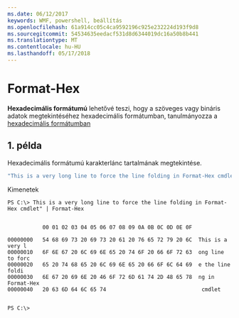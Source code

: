 ```yaml
---
ms.date: 06/12/2017
keywords: WMF, powershell, beállítás
ms.openlocfilehash: 61a914cc05c4ca9592196c925e232224d193f9d8
ms.sourcegitcommit: 54534635eedacf531d8d6344019dc16a50b8b441
ms.translationtype: MT
ms.contentlocale: hu-HU
ms.lasthandoff: 05/17/2018
---
```

# <a name="format-hex"></a>Format-Hex
**Hexadecimális formátumú** lehetővé teszi, hogy a szöveges vagy bináris adatok megtekintéséhez hexadecimális formátumban, tanulmányozza a [hexadecimális formátumban](https://msdn.microsoft.com/powershell/reference/5.1/microsoft.powershell.utility/format-hex)

## <a name="example-1"></a>1. példa
Hexadecimális formátumú karakterlánc tartalmának megtekintése.

```powershell
"This is a very long line to force the line folding in Format-Hex cmdlet" | Format-Hex
```

Kimenetek
```
PS C:\> This is a very long line to force the line folding in Format-Hex cmdlet" | Format-Hex


           00 01 02 03 04 05 06 07 08 09 0A 0B 0C 0D 0E 0F

00000000   54 68 69 73 20 69 73 20 61 20 76 65 72 79 20 6C  This is a very l
00000010   6F 6E 67 20 6C 69 6E 65 20 74 6F 20 66 6F 72 63  ong line to forc
00000020   65 20 74 68 65 20 6C 69 6E 65 20 66 6F 6C 64 69  e the line foldi
00000030   6E 67 20 69 6E 20 46 6F 72 6D 61 74 2D 48 65 78  ng in Format-Hex
00000040   20 63 6D 64 6C 65 74                              cmdlet


PS C:\>
```
